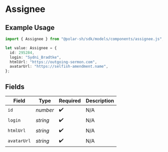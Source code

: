 # Assignee

## Example Usage

```typescript
import { Assignee } from "@polar-sh/sdk/models/components/assignee.js";

let value: Assignee = {
  id: 295284,
  login: "Sydni_Bradtke",
  htmlUrl: "https://outgoing-sermon.com",
  avatarUrl: "https://selfish-amendment.name",
};
```

## Fields

| Field              | Type               | Required           | Description        |
| ------------------ | ------------------ | ------------------ | ------------------ |
| `id`               | *number*           | :heavy_check_mark: | N/A                |
| `login`            | *string*           | :heavy_check_mark: | N/A                |
| `htmlUrl`          | *string*           | :heavy_check_mark: | N/A                |
| `avatarUrl`        | *string*           | :heavy_check_mark: | N/A                |
